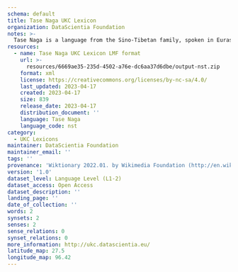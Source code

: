 ```yaml
---
schema: default
title: Tase Naga UKC Lexicon
organization: DataScientia Foundation
notes: >-
  Tase Naga is a language from the Sino-Tibetan family, spoken in Eurasia. The UKC Lexicon of Tase Naga is represented as a lexico-semantic network. It consists of words, word senses, synsets, as well as sense-level and synset-level relationships.
resources:
  - name: Tase Naga UKC Lexicon LMF format
    url: >-
      resources/6669ae35-235d-4502-a76e-dc6aa37d6dbe/output-nst.zip
    format: xml
    license: https://creativecommons.org/licenses/by-nc-sa/4.0/
    last_updated: 2023-04-17
    created: 2023-04-17
    size: 839
    release_date: 2023-04-17
    distribution_document: ''
    language: Tase Naga
    language_code: nst
category:
  - UKC Lexicons
maintainer: DataScientia Foundation
maintainer_email: ''
tags: ''
provenance: 'Wiktionary 2022.01. by Wikimedia Foundation (http://en.wiktionary.org); Princeton WordNet 2.1 by Princeton University (https://wordnet.princeton.edu)'
version: '1.0'
dataset_level: Language Level (L1-2)
dataset_access: Open Access
dataset_description: ''
landing_page: ''
date_of_collection: ''
words: 2
synsets: 2
senses: 2
sense_relations: 0
synset_relations: 0
more_information: http://ukc.datascientia.eu/
latitude_map: 27.5
longitude_map: 96.42
---
```

